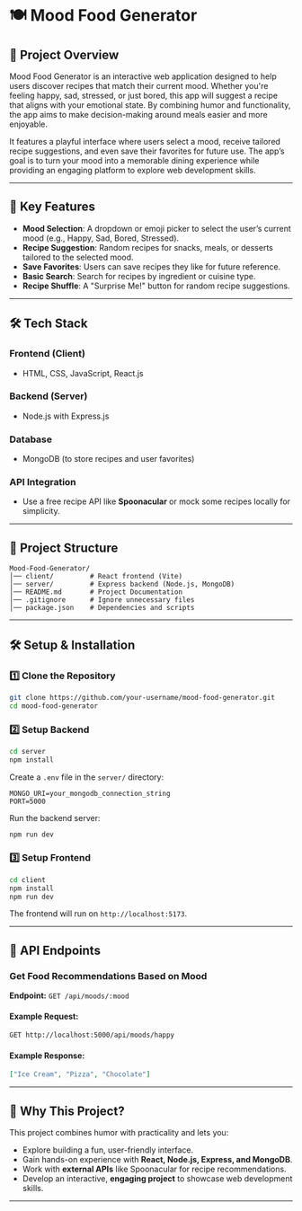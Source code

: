# 🍽️ Mood Food Generator

## 📌 Project Overview
Mood Food Generator is an interactive web application designed to help users discover recipes that match their current mood. Whether you're feeling happy, sad, stressed, or just bored, this app will suggest a recipe that aligns with your emotional state. By combining humor and functionality, the app aims to make decision-making around meals easier and more enjoyable. 

It features a playful interface where users select a mood, receive tailored recipe suggestions, and even save their favorites for future use. The app’s goal is to turn your mood into a memorable dining experience while providing an engaging platform to explore web development skills.

---

## 🚀 Key Features
- **Mood Selection**: A dropdown or emoji picker to select the user’s current mood (e.g., Happy, Sad, Bored, Stressed).
- **Recipe Suggestion**: Random recipes for snacks, meals, or desserts tailored to the selected mood.
- **Save Favorites**: Users can save recipes they like for future reference.
- **Basic Search**: Search for recipes by ingredient or cuisine type.
- **Recipe Shuffle**: A "Surprise Me!" button for random recipe suggestions.

---

## 🛠️ Tech Stack
### **Frontend (Client)**
- HTML, CSS, JavaScript, React.js

### **Backend (Server)**
- Node.js with Express.js

### **Database**
- MongoDB (to store recipes and user favorites)

### **API Integration**
- Use a free recipe API like **Spoonacular** or mock some recipes locally for simplicity.

---

## 📂 Project Structure
```
Mood-Food-Generator/
│── client/         # React frontend (Vite)
│── server/         # Express backend (Node.js, MongoDB)
│── README.md       # Project Documentation
│── .gitignore      # Ignore unnecessary files
│── package.json    # Dependencies and scripts
```

---

## 🛠️ Setup & Installation

### **1️⃣ Clone the Repository**
```bash
git clone https://github.com/your-username/mood-food-generator.git
cd mood-food-generator
```

### **2️⃣ Setup Backend**
```bash
cd server
npm install
```
Create a `.env` file in the `server/` directory:
```env
MONGO_URI=your_mongodb_connection_string
PORT=5000
```
Run the backend server:
```bash
npm run dev
```

### **3️⃣ Setup Frontend**
```bash
cd client
npm install
npm run dev
```

The frontend will run on `http://localhost:5173`.

---

## 🔗 API Endpoints
### **Get Food Recommendations Based on Mood**
**Endpoint:** `GET /api/moods/:mood`

#### Example Request:
```bash
GET http://localhost:5000/api/moods/happy
```
#### Example Response:
```json
["Ice Cream", "Pizza", "Chocolate"]
```

---

## 📌 Why This Project?
This project combines humor with practicality and lets you:
- Explore building a fun, user-friendly interface.
- Gain hands-on experience with **React, Node.js, Express, and MongoDB**.
- Work with **external APIs** like Spoonacular for recipe recommendations.
- Develop an interactive, **engaging project** to showcase web development skills.

---


